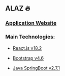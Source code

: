 
## ALAZ 🔥

### [Application Website](http://34.118.99.239/)
  
### Main Technologies:

- [React.js v18.2](https://reactjs.org/)

- [Bootstrap v4.6](https://getbootstrap.com/docs/4.6/getting-started/introduction/)

- [Java SpringBoot v2.7.1](https://spring.io/projects/spring-boot)